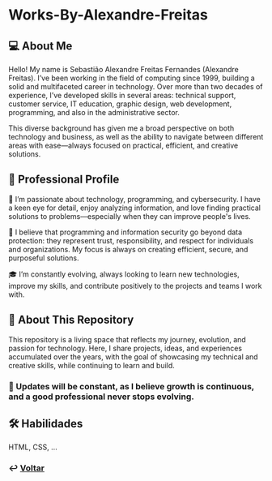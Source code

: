 # Works-By-Alexandre-Freitas

## 💻 About Me

Hello! My name is Sebastião Alexandre Freitas Fernandes (Alexandre Freitas). I’ve been working in the field of computing since 1999, building a solid and multifaceted career in technology. Over more than two decades of experience, I’ve developed skills in several areas: technical support, customer service, IT education, graphic design, web development, programming, and also in the administrative sector.

This diverse background has given me a broad perspective on both technology and business, as well as the ability to navigate between different areas with ease—always focused on practical, efficient, and creative solutions.

## 💼 Professional Profile

🤩 I’m passionate about technology, programming, and cybersecurity. I have a keen eye for detail, enjoy analyzing information, and love finding practical solutions to problems—especially when they can improve people's lives.

🔐 I believe that programming and information security go beyond data protection: they represent trust, responsibility, and respect for individuals and organizations. My focus is always on creating efficient, secure, and purposeful solutions.

🎓 I’m constantly evolving, always looking to learn new technologies, improve my skills, and contribute positively to the projects and teams I work with.

## 🧭 About This Repository

This repository is a living space that reflects my journey, evolution, and passion for technology. Here, I share projects, ideas, and experiences accumulated over the years, with the goal of showcasing my technical and creative skills, while continuing to learn and build.

### 🚀 Updates will be constant, as I believe growth is continuous, and a good professional never stops evolving.

## 🛠 Habilidades
HTML, CSS, ...


### ↩️ [Voltar](readme.md) 